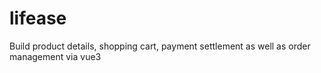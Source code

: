 # lifease
Build product details, shopping cart, payment settlement as well as order management via vue3
